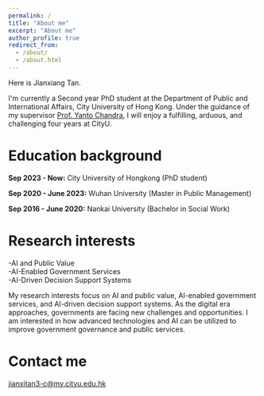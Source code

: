 ```yaml
---
permalink: /
title: "About me"
excerpt: "About me"
author_profile: true
redirect_from: 
  - /about/
  - /about.html
---
```

Here is Jianxiang Tan.

I'm currently a Second year PhD student at the Department of Public and International Affairs, City University of Hong Kong. 
Under the guidance of my supervisor [Prof. Yanto Chandra](https://scholars.cityu.edu.hk/en/persons/yanto-chandra(2be9ef32-a451-459d-a67a-b52b93451de8).html), I will enjoy a fulfilling, arduous, and challenging four years at CityU.


# Education background
**Sep 2023 - Now:** City University of Hongkong (PhD student)

**Sep 2020 - June 2023:** Wuhan University (Master in Public Management)

**Sep 2016 - June 2020:** Nankai University (Bachelor in Social Work)


# Research interests
-AI and Public Value<br>
-AI-Enabled Government Services<br>
-AI-Driven Decision Support Systems<br>

My research interests focus on AI and public value, AI-enabled government services, and AI-driven decision support systems. 
As the digital era approaches, governments are facing new challenges and opportunities. 
I am interested in how advanced technologies and AI can be utilized to improve government governance and public services.
 
# Contact me
jianxitan3-c@my.cityu.edu.hk

